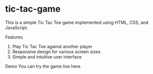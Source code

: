 # tic-tac-game

This is a simple Tic Tac Toe game implemented using HTML, CSS, and JavaScript.

Features
1. Play Tic Tac Toe against another player
2. Responsive design for various screen sizes
3. Simple and intuitive user interface

Demo
You can try the game live here.
